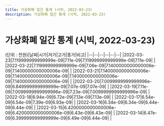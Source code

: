 ```yaml
---
title: 가상화폐 일간 통계 (시빅, 2022-03-23)
description: 가상화폐 일간 통계 (시빅, 2022-03-23)
---
```


가상화폐 일간 통계 (시빅, 2022-03-23)
===

(단위 : 천원)|날짜|시가|저가|고가|종가|비고|
|--|--|--|--|--|--|
|2022-03-23|7.119999999999999e-09|7.11e-09|7.119999999999999e-09|7.11e-09|    |
|2022-03-22|7.119999999999999e-09|7.06e-09|7.1400000000000006e-09|7.1400000000000006e-09|    |
|2022-03-21|7.1400000000000006e-09|7.1400000000000006e-09|7.1400000000000006e-09|7.1400000000000006e-09|    |
|2022-03-20|7.0099999999999996e-09|6.849999999999999e-09|7.07e-09|7.07e-09|    |
|2022-03-19|7.11e-09|7.0099999999999996e-09|7.23e-09|7.0099999999999996e-09|    |
|2022-03-18|6.94e-09|6.72e-09|7.13e-09|7.13e-09|    |
|2022-03-17|6.54e-09|6.54e-09|7.39e-09|6.93e-09|    |
|2022-03-16|6.34e-09|6.34e-09|6.44e-09|6.44e-09|    |
|2022-03-15|6.4200000000000006e-09|6.4200000000000006e-09|6.43e-09|6.43e-09|    |
|2022-03-14|6.47e-09|6.399999999999999e-09|6.49e-09|6.44e-09|    |
